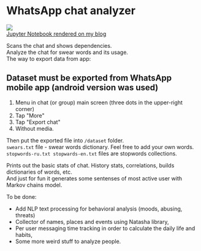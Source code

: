 # WhatsApp chat analyzer
![](/images/whatsapp.png)   
[Jupyter Notebook rendered on my blog][on_blog]

Scans the chat and shows dependencies.   
Analyze the chat for swear words and its usage.   
The way to export data from app:

## Dataset must be exported from WhatsApp mobile app (android version was used)

1. Menu in chat (or group) main screen (three dots in the upper-right corner)
2. Tap "More"
3. Tap "Export chat"
4. Without media.

Then put the exported file into `/dataset` folder.   
`swears.txt` file - swear words dictionary. Feel free to add your own words.   
`stopwords-ru.txt stopwards-en.txt` files are stopwords collections.

Prints out the basic stats of chat. History stats, correlations, builds dictionaries of words, etc.   
And just for fun it generates some sentenses of most active user with Markov chains model.

To be done:   
- Add NLP text processing for behavioral analysis (moods, abusing, threats)   
- Collector of names, places and events using Natasha library,   
- Per user messaging time tracking in order to calculate the daily life and habits,   
- Some more weird stuff to analyze people.

[on_blog]: https://entropyminimization.blogspot.com/